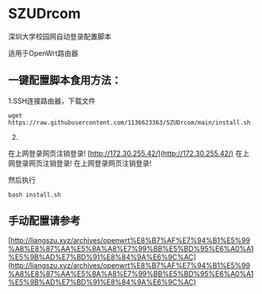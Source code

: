 # SZUDrcom
深圳大学校园网自动登录配置脚本

适用于OpenWrt路由器

## 一键配置脚本食用方法：
1.SSH连接路由器，下载文件
```
wget https://raw.githubusercontent.com/1136623363/SZUDrcom/main/install.sh
```
2.
在上网登录网页注销登录! [http://172.30.255.42/](http://172.30.255.42/)
在上网登录网页注销登录!
在上网登录网页注销登录!

然后执行
```
bash install.sh
```

## 手动配置请参考
[http://liangszu.xyz/archives/openwrt%E8%B7%AF%E7%94%B1%E5%99%A8%E8%87%AA%E5%8A%A8%E7%99%BB%E5%BD%95%E6%A0%A1%E5%9B%AD%E7%BD%91%E8%84%9A%E6%9C%AC](http://liangszu.xyz/archives/openwrt%E8%B7%AF%E7%94%B1%E5%99%A8%E8%87%AA%E5%8A%A8%E7%99%BB%E5%BD%95%E6%A0%A1%E5%9B%AD%E7%BD%91%E8%84%9A%E6%9C%AC)
